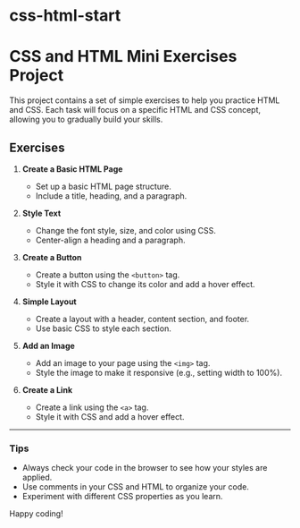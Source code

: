 # css-html-start
# CSS and HTML Mini Exercises Project

This project contains a set of simple exercises to help you practice HTML and CSS. Each task will focus on a specific HTML and CSS concept, allowing you to gradually build your skills.

## Exercises

1. **Create a Basic HTML Page**
   - Set up a basic HTML page structure.
   - Include a title, heading, and a paragraph.

2. **Style Text**
   - Change the font style, size, and color using CSS.
   - Center-align a heading and a paragraph.

3. **Create a Button**
   - Create a button using the `<button>` tag.
   - Style it with CSS to change its color and add a hover effect.

4. **Simple Layout**
   - Create a layout with a header, content section, and footer.
   - Use basic CSS to style each section.

5. **Add an Image**
   - Add an image to your page using the `<img>` tag.
   - Style the image to make it responsive (e.g., setting width to 100%).

6. **Create a Link**
   - Create a link using the `<a>` tag.
   - Style it with CSS and add a hover effect.

---

### Tips
- Always check your code in the browser to see how your styles are applied.
- Use comments in your CSS and HTML to organize your code.
- Experiment with different CSS properties as you learn.

Happy coding!
